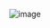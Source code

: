 
![image](https://user-images.githubusercontent.com/77779003/174444198-e3a17bf3-4b34-40a5-a98c-f9f011731fec.png)
